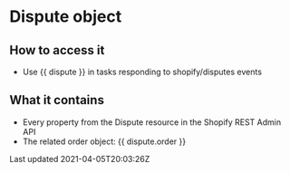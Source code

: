 # Dispute object

## How to access it

- Use {{ dispute }} in tasks responding to shopify/disputes events

## What it contains

- Every property from the Dispute resource in the Shopify REST Admin API
- The related order object: {{ dispute.order }}

Last updated 2021-04-05T20:03:26Z